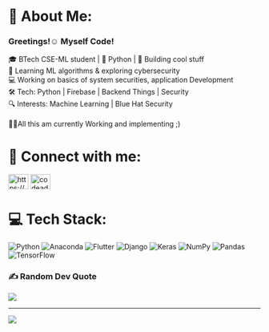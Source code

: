 # 💫 About Me:
<h3>Greetings!☺️ Myself Code!</h3>

🎓 BTech CSE-ML student | 🐍 Python | 🤖 Building cool stuff<br>🌱 Learning ML algorithms & exploring cybersecurity<br>💻 Working on basics of system securities, application Development<br>🛠️ Tech: Python | Firebase | Backend Things | Security<br>🔍 Interests: Machine Learning | Blue Hat Security <br><br>🧑‍💻All this am currently Working and implementing ;)<br>


# 🔗 Connect with me:
<p align="left">
<a href="https://linkedin.com/in/https://www.linkedin.com/in/om-chaudhari-code0909/" target="blank"><img align="center" src="https://raw.githubusercontent.com/rahuldkjain/github-profile-readme-generator/master/src/images/icons/Social/linked-in-alt.svg" alt="https://www.linkedin.com/in/om-chaudhari-code0909/" height="30" width="40" /></a>
<a href="https://discord.gg/UBXVM53nuA)" target="blank"><img align="center" src="https://raw.githubusercontent.com/rahuldkjain/github-profile-readme-generator/master/src/images/icons/Social/discord.svg" alt="codeadic09" height="30" width="40" /></a>
</p>

# 💻 Tech Stack:
![Python](https://img.shields.io/badge/python-3670A0?style=for-the-badge&logo=python&logoColor=ffdd54) ![Anaconda](https://img.shields.io/badge/Anaconda-%2344A833.svg?style=for-the-badge&logo=anaconda&logoColor=white) ![Flutter](https://img.shields.io/badge/Flutter-%2302569B.svg?style=for-the-badge&logo=Flutter&logoColor=white) ![Django](https://img.shields.io/badge/django-%23092E20.svg?style=for-the-badge&logo=django&logoColor=white) ![Keras](https://img.shields.io/badge/Keras-%23D00000.svg?style=for-the-badge&logo=Keras&logoColor=white) ![NumPy](https://img.shields.io/badge/numpy-%23013243.svg?style=for-the-badge&logo=numpy&logoColor=white) ![Pandas](https://img.shields.io/badge/pandas-%23150458.svg?style=for-the-badge&logo=pandas&logoColor=white) ![TensorFlow](https://img.shields.io/badge/TensorFlow-%23FF6F00.svg?style=for-the-badge&logo=TensorFlow&logoColor=white)

### ✍️ Random Dev Quote
![](https://quotes-github-readme.vercel.app/api?type=vetical&theme=radical)

---
[![](https://visitcount.itsvg.in/api?id=Codeadic09&icon=0&color=0)](https://visitcount.itsvg.in)

<!-- Proudly created with GPRM ( https://gprm.itsvg.in ) -->
